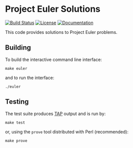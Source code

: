 # Project Euler Solutions

[![Build Status](https://travis-ci.com/jeremylt/ProjectEuler.svg?branch=master)](https://travis-ci.com/jeremylt/ProjectEuler)
[![License](https://img.shields.io/badge/License-BSD%203--Clause-green.svg)](https://opensource.org/licenses/BSD-3-Clause)
[![Documentation](https://codedocs.xyz/jeremylt/ProjectEuler.svg)](https://codedocs.xyz/jeremylt/ProjectEuler/)

This code provides solutions to Project Euler problems.

## Building

To build the interactive command line interface:

    make euler

and to run the interface:

    ./euler

## Testing

The test suite produces [TAP](https://testanything.org) output and is run by:

    make test

or, using the `prove` tool distributed with Perl (recommended):

    make prove
    
